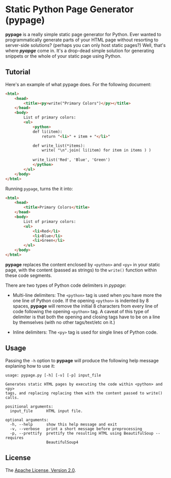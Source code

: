 Static Python Page Generator (pypage)
=====================================
**pypage** is a really simple static page generator for Python. Ever wanted to programmatically generate parts of your HTML page without resorting to server-side solutions? (perhaps you can only host static pages?) Well, that's where ***pyapge*** come in. It's a drop-dead simple solution for generating snippets or the whole of your static page using Python.

Tutorial
--------
Here's an example of what pypage does. For the following document:

```html
<html>
    <head>
        <title><py>write("Primary Colors")</py></title>
    </head>
    <body>
        List of primary colors:
        <ul>        
            <python>
            def li(item):
                return "<li>" + item + "</li>"

            def write_list(*items):
                write( "\n".join( li(item) for item in items ) )
            
            write_list('Red', 'Blue', 'Green')
            </python>
        </ul>
    </body>
</html>
```

Running `pypage`, turns the it into:

```html
<html>
    <head>
        <title>Primary Colors</title>
    </head>
    <body>
        List of primary colors:
        <ul>        
            <li>Red</li>
            <li>Blue</li>
            <li>Green</li>
        </ul>
    </body>
</html>
```
**pypage** replaces the content enclosed by `<python>` and `<py>` in your static page, with the content (passed as strings) to the `write()` function within these code segments.

There are two types of Python code delimiters in *pypage*:

* Multi-line delimiters: The `<python>` tag is used when you have more the one line of Python code. If the opening `<python>` is indented by 8 spaces, **pypage** will remove the initial 8 characters from every line of code following the opening `<python>` tag. A caveat of this type of delimiter is that both the opening and closing tags have to be on a line by themselves (with no other tags/text/etc on it.)

* Inline delimiters: The `<py>` tag is used for single lines of Python code.

Usage
-----
Passing the `-h` option to **pypage** will produce the following help message explaning how to use it:

    usage: pypage.py [-h] [-v] [-p] input_file

    Generates static HTML pages by executing the code within <python> and <py>
    tags, and replacing replacing them with the content passed to write() calls.

    positional arguments:
      input_file      HTML input file.

    optional arguments:
      -h, --help      show this help message and exit
      -v, --verbose   print a short message before preprocessing
      -p, --prettify  prettify the resulting HTML using BeautifulSoup -- requires
                      BeautifulSoup4

License
-------
The [Apache License, Version 2.0](http://www.apache.org/licenses/LICENSE-2.0.html).
